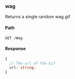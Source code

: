 ### wag

Returns a single random wag gif

#### Path

```HTTP
GET /Wag
```

#### Response

```ts
{
  // The url of the Gif
  url: string;
}
```
